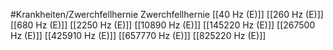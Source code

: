 #Krankheiten/Zwerchfellhernie
Zwerchfellhernie
[[40 Hz (E)]]
[[260 Hz (E)]]
[[680 Hz (E)]]
[[2250 Hz (E)]]
[[10890 Hz (E)]]
[[145220 Hz (E)]]
[[267500 Hz (E)]]
[[425910 Hz (E)]]
[[657770 Hz (E)]]
[[825220 Hz (E)]]
